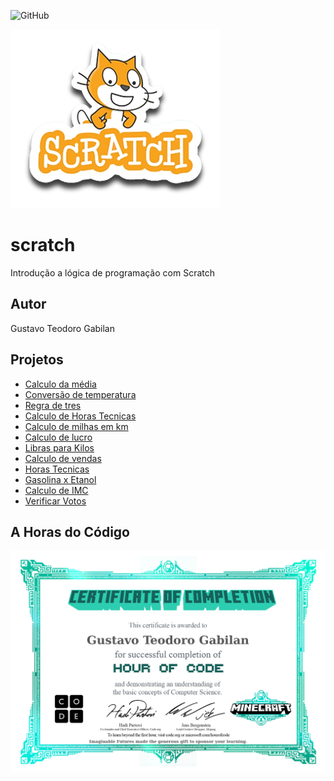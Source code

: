 ![GitHub](https://img.shields.io/github/license/GustavoTeodoroGabilan/scratch?style=for-the-badge&logo=scratch&logoColor=orange)

![Scratch](https://github.com/GustavoTeodoroGabilan/scratch/blob/main/assets/icons/scratch.png)


# scratch
Introdução a lógica de programação com Scratch
## Autor
Gustavo Teodoro Gabilan
## Projetos
- [Calculo da média](https://scratch.mit.edu/projects/881964825/)
- [Conversão de temperatura](https://scratch.mit.edu/projects/882612327/)
- [Regra de tres](https://scratch.mit.edu/projects/882639458/)
- [Calculo de Horas Tecnicas](https://scratch.mit.edu/projects/884973175/)
- [Calculo de milhas em km](https://scratch.mit.edu/projects/885324826)
- [Calculo de lucro](https://scratch.mit.edu/projects/885325210)
- [Libras para Kilos](https://scratch.mit.edu/projects/885325493)
- [Calculo de vendas](https://scratch.mit.edu/projects/885325781)
- [Horas Tecnicas](https://scratch.mit.edu/projects/886848632)
- [Gasolina x Etanol](https://scratch.mit.edu/projects/887236056)
- [Calculo de IMC](https://scratch.mit.edu/projects/888436084)
- [Verificar Votos](https://scratch.mit.edu/projects/889665199)

## A Horas do Código
![Certificado](https://github.com/GustavoTeodoroGabilan/scratch/blob/main/assets/icons/Certificado.jpg)
